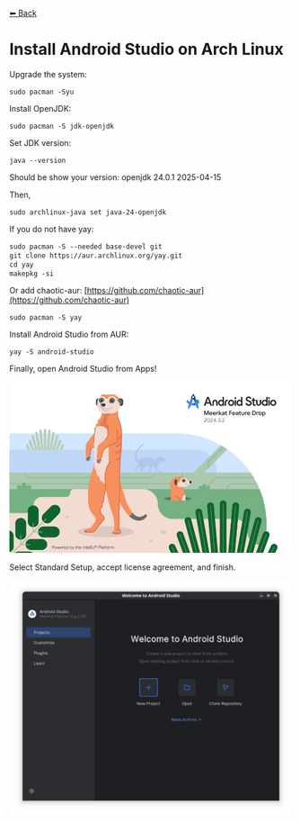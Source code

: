 [⬅ Back](../)

# Install Android Studio on Arch Linux

Upgrade the system:

```
sudo pacman -Syu
```

Install OpenJDK:
```
sudo pacman -S jdk-openjdk
```

Set JDK version:
```
java --version
```

Should be show your version: openjdk 24.0.1 2025-04-15

Then,
```
sudo archlinux-java set java-24-openjdk
```

If you do not have yay:
```
sudo pacman -S --needed base-devel git
git clone https://aur.archlinux.org/yay.git
cd yay
makepkg -si
```

Or add chaotic-aur: [https://github.com/chaotic-aur](https://github.com/chaotic-aur)
```
sudo pacman -S yay
```

Install Android Studio from AUR:
```
yay -S android-studio
```

Finally, open Android Studio from Apps!

![alt text](splash.png)

Select Standard Setup, accept license agreement, and finish.

![alt text](start.png)


